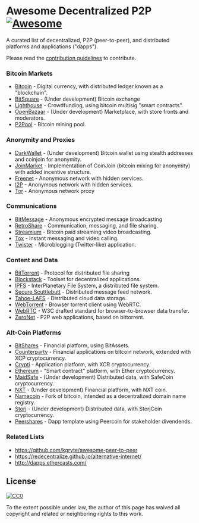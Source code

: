 # Awesome Decentralized P2P [![Awesome](https://cdn.rawgit.com/sindresorhus/awesome/d7305f38d29fed78fa85652e3a63e154dd8e8829/media/badge.svg)](https://github.com/sindresorhus/awesome)

A curated list of decentralized, P2P (peer-to-peer), and distributed platforms and applications ("dapps").

Please read the [contribution guidelines](contributing.md) to contribute.

### Bitcoin Markets

* [Bitcoin](https://en.wikipedia.org/wiki/Bitcoin) - Digital currency, with distributed ledger known as a "blockchain".
* [BitSquare](https://bitsquare.io/) - (Under development) Bitcoin exchange
* [Lighthouse](https://www.vinumeris.com/lighthouse) - Crowdfunding, using bitcoin multisig "smart contracts".
* [OpenBazaar](https://openbazaar.org/) - (Under development) Marketplace, with store fronts and moderators.
* [P2Pool](https://github.com/p2pool/p2pool) - Bitcoin mining pool.

### Anonymity and Proxies

* [DarkWallet](https://www.darkwallet.is/) - (Under development) Bitcoin wallet using stealth addresses and coinjoin for anonymity.
* [JoinMarket](https://github.com/JoinMarket-Org/joinmarket) - Implementation of CoinJoin (bitcoin mixing for anonymity) with added incentive structure.
* [Freenet](https://freenetproject.org/) - Anonymous network with hidden services.
* [I2P](https://geti2p.net/) - Anonymous network with hidden services.
* [Tor](https://www.torproject.org/) - Anonymous network proxy

### Communications

* [BitMessage](https://en.wikipedia.org/wiki/Bitmessage) - Anonymous encrypted message broadcasting
* [RetroShare](http://retroshare.sourceforge.net/) - Communication, messaging, and file sharing.
* [Streamium](https://streamium.io/) - Bitcoin paid streaming video broadcasting.
* [Tox](https://tox.chat/) - Instant messaging and video calling.
* [Twister](http://twister.net.co/) - Microblogging (Twitter-like) application.


### Content and Data

* [BitTorrent](https://en.wikipedia.org/wiki/BitTorrent) - Protocol for distributed file sharing
* [Blockstack](https://github.com/blockstack/) - Toolset for decentralized applications.
* [IPFS](https://ipfs.io/) - InterPlanetary File System, a distributed file system.
* [Secure Scuttlebutt](https://github.com/ssbc/docs) - Distributed message feed network.
* [Tahoe-LAFS](https://tahoe-lafs.org) - Distributed cloud data storage.
* [WebTorrent](https://github.com/feross/webtorrent) - Browser torrent client using WebRTC.
* [WebRTC](https://en.wikipedia.org/wiki/WebRTC) - W3C drafted standard for browser-to-browser data transfer.
* [ZeroNet](https://zeronet.io/) - P2P web applications, based on bittorrent.

### Alt-Coin Platforms

* [BitShares](https://bitshares.org) - Financial platform, using BitAssets.
* [Counterparty](http://counterparty.io/) - Financial applications on bitcoin network, extended with XCP cryptocurrency.
* [Crypti](https://crypti.me/) - Application platform, with XCR cryptocurrency.
* [Ethereum](https://www.ethereum.org/) - "Smart contract" platform, with Ether cryptocurrency.
* [MaidSafe](http://maidsafe.net) - (Under development) Distributed data, with SafeCoin cryptocurrency.
* [NXT](http://nxt.org/) - (Under development) Financial platform, with NXT coin.
* [Namecoin](https://en.wikipedia.org/wiki/Namecoin) - Fork of bitcoin, intended as a decentralized domain name registry.
* [Storj](http://storj.io/) - (Under development) Distributed data, with StorjCoin cryptocurrency.
* [Peershares](http://peershares.net/) - Dapp template using Peercoin for stakeholder divendends.

### Related Lists

* https://github.com/kgryte/awesome-peer-to-peer
* https://redecentralize.github.io/alternative-internet/
* http://dapps.ethercasts.com/

## License

[![CC0](https://i.creativecommons.org/p/zero/1.0/88x31.png)](https://creativecommons.org/publicdomain/zero/1.0/)

To the extent possible under law, the author of this page has waived all copyright and related or neighboring rights to this work.
